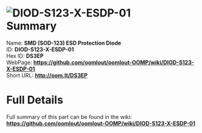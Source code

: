 
![DIOD-S123-X-ESDP-01](https://github.com/oomlout/oomlout-OOMP/blob/master/parts/DIOD-S123-X-ESDP-01/DIOD-S123-X-ESDP-01_420.jpg)   
Summary
=================
  
Name: __SMD (SOD-123) ESD Protection Diode__    
ID: __DIOD-S123-X-ESDP-01__   
Hex ID: __DS3EP__   
WebPage: __https://github.com/oomlout/oomlout-OOMP/wiki/DIOD-S123-X-ESDP-01__   
Short URL: __http://oom.lt/DS3EP__   

Full Details
==========================
Full summary of this part can be found in the wiki:   
__https://github.com/oomlout/oomlout-OOMP/wiki/DIOD-S123-X-ESDP-01__    

